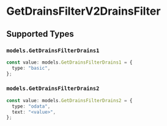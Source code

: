 # GetDrainsFilterV2DrainsFilter


## Supported Types

### `models.GetDrainsFilterDrains1`

```typescript
const value: models.GetDrainsFilterDrains1 = {
  type: "basic",
};
```

### `models.GetDrainsFilterDrains2`

```typescript
const value: models.GetDrainsFilterDrains2 = {
  type: "odata",
  text: "<value>",
};
```

